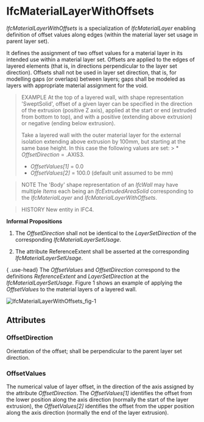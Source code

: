 # IfcMaterialLayerWithOffsets

_IfcMaterialLayerWithOffsets_ is a specialization of _IfcMaterialLayer_ enabling definition of offset values along edges (within the material layer set usage in parent layer set).<!-- end of definition -->

It defines the assignment of two offset values for a material layer in its intended use within a material layer set. Offsets are applied to the edges of layered elements (that is, in directions perpendicular to the layer set direction). Offsets shall not be used in layer set direction, that is, for modelling gaps (or overlaps) between layers; gaps shall be modeled as layers with appropriate material assignment for the void.

> EXAMPLE  At the top of a layered wall, with shape representation 'SweptSolid', offset of a given layer can be specified in the direction of the extrusion (positive Z axis), applied at the start or end (extruded from bottom to top), and with a positive (extending above extrusion) or negative (ending below extrusion).
>
> Take a layered wall with the outer material layer for the external isolation extending above extrusion by 100mm, but starting at the same base height. In this case the following values are set: > * _OffsetDirection_ = .AXIS3.
> * _OffsetValues[1]_ = 0.0
> * _OffsetValues[2]_ = 100.0 (default unit assumed to be mm)

> NOTE  The 'Body' shape representation of an _IfcWall_ may have multiple _Items_ each being an _IfcExtrudedAreaSolid_ corresponding to the _IfcMaterialLayer_ and _IfcMaterialLayerWithOffsets_.

> HISTORY  New entity in IFC4.

**Informal Propositions**

1. The _OffsetDirection_ shall not be identical to the _LayerSetDirection_ of the corresponding _IfcMaterialLayerSetUsage_.

2. The attribute ReferenceExtent shall be asserted at the corresponding _IfcMaterialLayerSetUsage_.

{ .use-head}
The _OffsetValues_ and _OffsetDirection_ correspond to the definitions _ReferenceExtent_ and _LayerSetDirection_ at the _IfcMaterialLayerSetUsage_. Figure 1 shows an example of applying the _OffsetValues_ to the material layers of a layered wall.

![IfcMaterialLayerWithOffsets_fig-1](../../../../figures/ifcmateriallayerwithoffsets_fig-1.png "Figure 1 — Material layer with offsets")

## Attributes

### OffsetDirection
Orientation of the offset; shall be perpendicular to the parent layer set direction.

### OffsetValues
The numerical value of layer offset, in the direction of the axis assigned by the attribute _OffsetDirection_. The _OffsetValues[1]_ identifies the offset from the lower position along the axis direction (normally the start of the layer extrusion), the _OffsetValues[2]_ identifies the offset from the upper position along the axis direction (normally the end of the layer extrusion).
